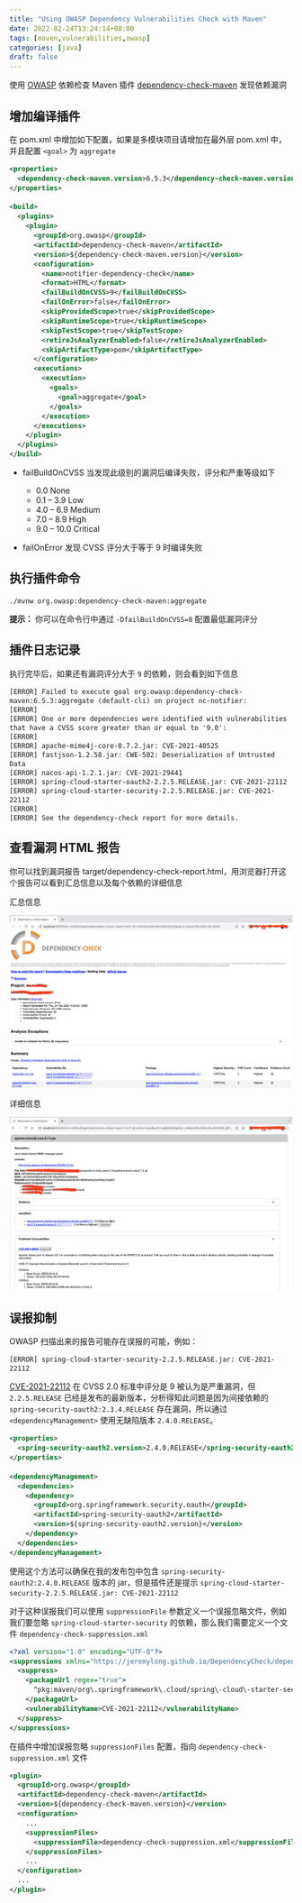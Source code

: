 ```yaml
---
title: "Using OWASP Dependency Vulnerabilities Check with Maven"
date: 2022-02-24T13:24:14+08:00
tags: [maven,vulnerabilities,owasp]
categories: [java]
draft: false
---
```


使用 [OWASP](https://owasp.org/www-project-dependency-check/) 依赖检查 Maven 插件 [dependency-check-maven](https://jeremylong.github.io/DependencyCheck/dependency-check-maven/index.html) 发现依赖漏洞

## 增加编译插件

在 pom.xml 中增加如下配置，如果是多模块项目请增加在最外层 pom.xml 中，并且配置 `<goal>` 为 `aggregate`

```xml
<properties>
  <dependency-check-maven.version>6.5.3</dependency-check-maven.version>
</properties>  

<build>
  <plugins>
    <plugin>
      <groupId>org.owasp</groupId>
      <artifactId>dependency-check-maven</artifactId>
      <version>${dependency-check-maven.version}</version>
      <configuration>
        <name>notifier-dependency-check</name>
        <format>HTML</format>
        <failBuildOnCVSS>9</failBuildOnCVSS>
        <failOnError>false</failOnError>
        <skipProvidedScope>true</skipProvidedScope>
        <skipRuntimeScope>true</skipRuntimeScope>
        <skipTestScope>true</skipTestScope>
        <retireJsAnalyzerEnabled>false</retireJsAnalyzerEnabled>
        <skipArtifactType>pom</skipArtifactType>
      </configuration>
      <executions>
        <execution>
          <goals>
            <goal>aggregate</goal>
          </goals>
        </execution>
      </executions>
    </plugin>
  </plugins>
</build>
```

* failBuildOnCVSS 当发现此级别的漏洞后编译失败，评分和严重等级如下
  * 0.0	None
  * 0.1 – 3.9	Low
  * 4.0 – 6.9	Medium
  * 7.0 – 8.9	High
  * 9.0 – 10.0	Critical

* failOnError 发现 CVSS 评分大于等于 9 时编译失败  

## 执行插件命令

```shell
./mvnw org.owasp:dependency-check-maven:aggregate
```

**提示：** 你可以在命令行中通过 `-DfailBuildOnCVSS=8` 配置最低漏洞评分

## 插件日志记录

执行完毕后，如果还有漏洞评分大于 `9` 的依赖，则会看到如下信息

```shell
[ERROR] Failed to execute goal org.owasp:dependency-check-maven:6.5.3:aggregate (default-cli) on project nc-notifier:
[ERROR]
[ERROR] One or more dependencies were identified with vulnerabilities that have a CVSS score greater than or equal to '9.0':
[ERROR]
[ERROR] apache-mime4j-core-0.7.2.jar: CVE-2021-40525
[ERROR] fastjson-1.2.58.jar: CWE-502: Deserialization of Untrusted Data
[ERROR] nacos-api-1.2.1.jar: CVE-2021-29441
[ERROR] spring-cloud-starter-oauth2-2.2.5.RELEASE.jar: CVE-2021-22112
[ERROR] spring-cloud-starter-security-2.2.5.RELEASE.jar: CVE-2021-22112
[ERROR]
[ERROR] See the dependency-check report for more details.
```

## 查看漏洞 HTML 报告

你可以找到漏洞报告 target/dependency-check-report.html，用浏览器打开这个报告可以看到汇总信息以及每个依赖的详细信息

汇总信息

![cvss-1](/images/posts/maven-using-owasp-dependency-vulnerabilities-check/cvss-1.png)

详细信息

![cvss-2](/images/posts/maven-using-owasp-dependency-vulnerabilities-check/cvss-2.png)

## 误报抑制

OWASP 扫描出来的报告可能存在误报的可能，例如：

```shell
[ERROR] spring-cloud-starter-security-2.2.5.RELEASE.jar: CVE-2021-22112
```

[CVE-2021-22112](https://nvd.nist.gov/vuln/detail/CVE-2021-22112) 在 CVSS 2.0 标准中评分是 9 被认为是严重漏洞，但 `2.2.5.RELEASE` 已经是发布的最新版本，分析得知此问题是因为间接依赖的 `spring-security-oauth2:2.3.4.RELEASE` 存在漏洞，所以通过 `<dependencyManagement>` 使用无缺陷版本 `2.4.0.RELEASE`。

```xml
<properties>
  <spring-security-oauth2.version>2.4.0.RELEASE</spring-security-oauth2.version>
</properties>

<dependencyManagement>
  <dependencies>
    <dependency>
      <groupId>org.springframework.security.oauth</groupId>
      <artifactId>spring-security-oauth2</artifactId>
      <version>${spring-security-oauth2.version}</version>
    </dependency>    
  </dependencies>
</dependencyManagement>
```

使用这个方法可以确保在我的发布包中包含 `spring-security-oauth2:2.4.0.RELEASE` 版本的 jar，但是插件还是提示 `spring-cloud-starter-security-2.2.5.RELEASE.jar: CVE-2021-22112`

对于这种误报我们可以使用 `suppressionFile` 参数定义一个误报忽略文件，例如我们要忽略 `spring-cloud-starter-security` 的依赖，那么我们需要定义一个文件 `dependency-check-suppression.xml`

```xml
<?xml version="1.0" encoding="UTF-8"?>
<suppressions xmlns="https://jeremylong.github.io/DependencyCheck/dependency-suppression.1.3.xsd">
  <suppress>
    <packageUrl regex="true">
      ^pkg:maven/org\.springframework\.cloud/spring\-cloud\-starter-security@2.2.5.RELEASE$
    </packageUrl>
    <vulnerabilityName>CVE-2021-22112</vulnerabilityName>
  </suppress>
</suppressions>
```

在插件中增加误报忽略  `suppressionFiles` 配置，指向 `dependency-check-suppression.xml` 文件

```xml
<plugin>
  <groupId>org.owasp</groupId>
  <artifactId>dependency-check-maven</artifactId>
  <version>${dependency-check-maven.version}</version>
  <configuration>
    ...
    <suppressionFiles>
      <suppressionFile>dependency-check-suppression.xml</suppressionFile>
    </suppressionFiles>
    ...
  </configuration>
  ...
</plugin>
```
